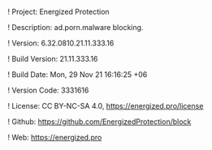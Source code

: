 ! Project: Energized Protection

! Description: ad.porn.malware blocking.

! Version: 6.32.0810.21.11.333.16

! Build Version: 21.11.333.16

! Build Date: Mon, 29 Nov 21 16:16:25 +06

! Version Code: 3331616

! License: CC BY-NC-SA 4.0, https://energized.pro/license

! Github: https://github.com/EnergizedProtection/block

! Web: https://energized.pro

